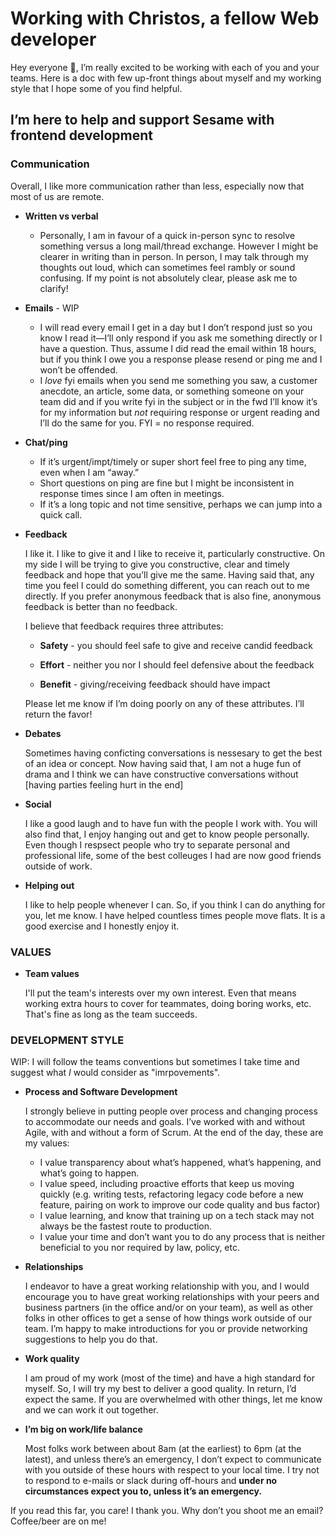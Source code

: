 # Working with Christos, a fellow Web developer

Hey everyone :wave:, I’m really excited to be working with each of you and your teams. Here is a doc with few up-front things about myself and my working style that I hope some of you find helpful.

## I’m here to help and support Sesame with frontend development

### Communication

Overall, I like more communication rather than less, especially now that most of us are remote.

* **Written vs verbal** 
  *  Personally, I am in favour of a quick in-person sync to resolve something versus a long mail/thread exchange. However I might be clearer in writing than in person. In person, I may talk through my thoughts out loud, which can sometimes feel rambly or sound confusing. If my point is not absolutely clear, please ask me to clarify!

* **Emails** - WIP
  - I will read every email I get in a day but I don’t respond just so you know I read it—I’ll only respond if you ask me something directly or I have a question. Thus, assume I did read the email within 18 hours, but if you think I owe you a response please resend or ping me and I won’t be offended.
  - I *love* fyi emails when you send me something you saw, a customer anecdote, an article, some data, or something someone on your team did and if you write fyi in the subject or in the fwd I’ll know it’s for my information but *not* requiring response or urgent reading and I’ll do the same for you. FYI = no response required.
* **Chat/ping**
  - If it’s urgent/impt/timely or super short feel free to ping any time, even when I am “away.”
  - Short questions on ping are fine but I might be inconsistent in response times since I am often in meetings.
  - If it’s a long topic and not time sensitive, perhaps we can jump into a quick call. 

* **Feedback**

  I like it. I like to give it and I like to receive it, particularly constructive. On my side I will be trying to give you constructive, clear and timely feedback and hope that you’ll give me the same. Having said that, any time you feel I could do something different, you can reach out to me directly. If you prefer anonymous feedback that is also fine, anonymous feedback is better than no feedback. 

  I believe that feedback requires three attributes:

  - **Safety** - you should feel safe to give and receive candid feedback

  - **Effort** - neither you nor I should feel defensive about the feedback

  - **Benefit** - giving/receiving feedback should have impact

  Please let me know if I’m doing poorly on any of these attributes. I’ll return the favor!

* **Debates** 

  Sometimes having conficting conversations is nessesary to get the best of an idea or concept. Now having said that, I am not a huge fun of drama and I think we can have constructive conversations without [having parties feeling hurt in the end]

- **Social**

  I like a good laugh and to have fun with the people I work with. You will also find that, I enjoy hanging out and get to know people personally. Even though I respsect people who try to separate personal and professional life, some of the best colleuges I had are now good friends outside of work.

- **Helping out** 

  I like to help people whenever I can. So, if you think I can do anything for you, let me know. I have helped countless times people move flats. It is a good exercise and I honestly enjoy it.

### VALUES

- **Team values** 

  I'll put the team's interests over my own interest. Even that means working extra hours to cover for teammates, doing boring works, etc. That's fine as long as the team succeeds.

### DEVELOPMENT STYLE

WIP: I will follow the teams conventions but sometimes I take time and suggest what _I_ would consider as "imrpovements".

* **Process and Software Development**

  I strongly believe in putting people over process and changing process to accommodate our needs and goals. I’ve worked with and without Agile, with and without a form of Scrum. At the end of the day, these are my values:

  * I value transparency about what’s happened, what’s happening, and what’s going to happen.
  * I value speed, including proactive efforts that keep us moving quickly (e.g. writing tests, refactoring legacy code before a new feature, pairing on work to improve our code quality and bus factor)
  * I value learning, and know that training up on a tech stack may not always be the fastest route to production.
  * I value your time and don’t want you to do any process that is neither beneficial to you nor required by law, policy, etc.

* **Relationships**

  I endeavor to have a great working relationship with you, and I would encourage you to have great working relationships with your peers and business partners (in the office and/or on your team), as well as other folks in other offices to get a sense of how things work outside of our team. I’m happy to make introductions for you or provide networking suggestions to help you do that.

* **Work quality**

  I am proud of my work (most of the time) and have a high standard for myself. So, I will try my best to deliver a good quality. In return, I’d expect the same. If you are overwhelmed with other things, let me know and we can work it out together.

* **I’m big on work/life balance**

  Most folks work between about 8am (at the earliest) to 6pm (at the latest), and unless there’s an emergency, I don’t expect to communicate with you outside of these hours with respect to your local time. I try not to respond to e-mails or slack during off-hours and **under no circumstances expect you to, unless it’s an emergency.**



If you read this far, you care! I thank you. Why don’t you shoot me an email? Coffee/beer are on me!
